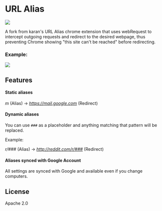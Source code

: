 # URL Alias

![](https://raw.githubusercontent.com/karan/chrome-url-alias/master/icon-128.png)

A fork from karan's URL Alias chrome extension that uses webRequest to intercept outgoing requests and redirect to the desired webpage, thus preventing Chrome showing "this site can't be reached" before redirecting.

### Example:

![](http://i.imgur.com/PQNPcDI.png)

## Features

#### Static aliases

*m* (Alias) -> *https://mail.google.com* (Redirect)

#### Dynamic aliases

You can use `###` as a placeholder and anything matching that pattern will be replaced.

Example:

*r/###* (Alias) -> *http://reddit.com/r/###* (Redirect)

#### Aliases synced with Google Account

All settings are synced with Google and available even if you change computers.

## License

Apache 2.0
